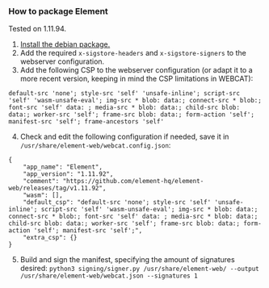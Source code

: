 ### How to package Element
Tested on 1.11.94.

1. [Install the debian package.](https://github.com/element-hq/element-web/blob/develop/docs/install.md#debian-package)
2. Add the required `x-sigstore-headers` and `x-sigstore-signers` to the webserver configuration.
3. Add the following CSP to the webserver configuration (or adapt it to a more recent version, keeping in mind the CSP limitations in WEBCAT):
```
default-src 'none'; style-src 'self' 'unsafe-inline'; script-src 'self' 'wasm-unsafe-eval'; img-src * blob: data:; connect-src * blob:; font-src 'self' data: ; media-src * blob: data:; child-src blob: data:; worker-src 'self'; frame-src blob: data:; form-action 'self'; manifest-src 'self'; frame-ancestors 'self'
```
4. Check and edit the following configuration if needed, save it in `/usr/share/element-web/webcat.config.json`:
```
{
    "app_name": "Element",
    "app_version": "1.11.92",
    "comment": "https://github.com/element-hq/element-web/releases/tag/v1.11.92",
    "wasm": [],
    "default_csp": "default-src 'none'; style-src 'self' 'unsafe-inline'; script-src 'self' 'wasm-unsafe-eval'; img-src * blob: data:; connect-src * blob:; font-src 'self' data: ; media-src * blob: data:; child-src blob: data:; worker-src 'self'; frame-src blob: data:; form-action 'self'; manifest-src 'self';",
    "extra_csp": {}
}
```
5. Build and sign the manifest, specifying the amount of signatures desired:
`python3 signing/signer.py /usr/share/element-web/ --output /usr/share/element-web/webcat.json --signatures 1`
